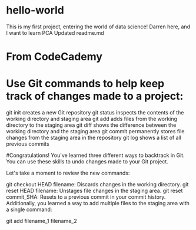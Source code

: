 # hello-world
This is my first project, entering the world of data science!
Darren here, and I want to learn PCA 
Updated readme.md

# From CodeCademy 
# Use Git commands to help keep track of changes made to a project:
git init creates a new Git repository
git status inspects the contents of the working directory and staging area
git add adds files from the working directory to the staging area
git diff shows the difference between the working directory and the staging area
git commit permanently stores file changes from the staging area in the repository
git log shows a list of all previous commits


#Congratulations! You've learned three different ways to backtrack in Git. You can use these skills to undo changes made to your Git project.

Let's take a moment to review the new commands:

git checkout HEAD filename: Discards changes in the working directory.
git reset HEAD filename: Unstages file changes in the staging area.
git reset commit_SHA: Resets to a previous commit in your commit history.
Additionally, you learned a way to add multiple files to the staging area with a single command:

git add filename_1 filename_2
